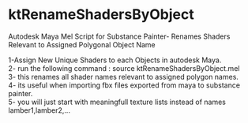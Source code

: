 # ktRenameShadersByObject
Autodesk Maya Mel Script for Substance Painter- Renames Shaders Relevant to Assigned Polygonal Object Name

1-Assign New Unique Shaders to each Objects in autodesk Maya.<br/>
2- run the following command : source ktRenameShadersByObject.mel<br/>
3- this renames all shader names relevant to assigned polygon names.<br/>
4- its useful when importing fbx files exported from maya to substance painter.<br/>
5- you will just start with meaningfull  texture lists instead of names lamber1,lamber2,...<br/>
